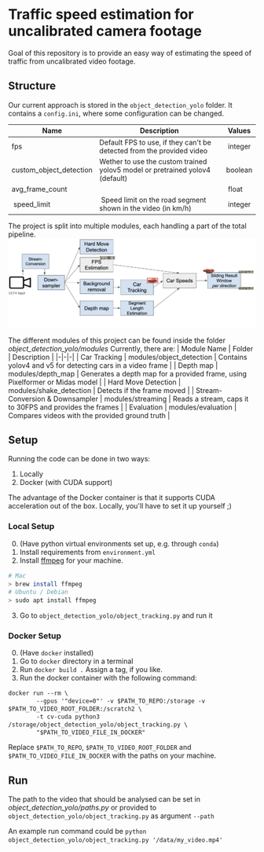 # Traffic speed estimation for uncalibrated camera footage

Goal of this repository is to provide an easy way of estimating the speed of traffic from uncalibrated video footage.

## Structure

Our current approach is stored in the `object_detection_yolo` folder. It contains a `config.ini`, where some configuration can be changed.

|Name|Description|Values|
|-|-|-|
| fps | Default FPS to use, if they can't be detected from the provided video | integer |
| custom_object_detection | Wether to use the custom trained yolov5 model or pretrained yolov4 (default) | boolean |
| avg_frame_count | | float |
| speed_limit | Speed limit on the road segment shown in the video (in km/h) | integer |

The project is split into multiple modules, each handling a part of the total pipeline.
![](.github/modules.png)

The different modules of this project can be found inside the folder *object_detection_yolo/modules*
Currently, there are:
| Module Name | Folder | Description |
|-|-|-|
| Car Tracking | modules/object_detection | Contains yolov4 and v5 for detecting cars in a video frame |
| Depth map | modules/depth_map | Generates a depth map for a provided frame, using Pixelformer or Midas model |
| Hard Move Detection | modules/shake_detection | Detects if the frame moved |
| Stream-Conversion & Downsampler | modules/streaming | Reads a stream, caps it to 30FPS and provides the frames |
| Evaluation | modules/evaluation | Compares videos with the provided ground truth |


## Setup

Running the code can be done in two ways:

1. Locally
2. Docker (with CUDA support)

The advantage of the Docker container is that it supports CUDA acceleration out of the box. Locally, you'll have to set it up yourself ;)

### Local Setup

0. (Have python virtual environments set up, e.g. through `conda`)
1. Install requirements from `environment.yml`
2. Install [ffmpeg](https://ffmpeg.org/) for your machine.
```sh
# Mac
> brew install ffmpeg
# Ubuntu / Debian
> sudo apt install ffmpeg
```
3. Go to `object_detection_yolo/object_tracking.py` and run it

### Docker Setup
0. (Have `docker` installed)
1. Go to `docker` directory in a terminal
2. Run `docker build .` Assign a tag, if you like.
3. Run the docker container with the following command:
```
docker run --rm \
        --gpus '"device=0"' -v $PATH_TO_REPO:/storage -v $PATH_TO_VIDEO_ROOT_FOLDER:/scratch2 \
        -t cv-cuda python3 /storage/object_detection_yolo/object_tracking.py \
        "$PATH_TO_VIDEO_FILE_IN_DOCKER"
```
Replace `$PATH_TO_REPO`, `$PATH_TO_VIDEO_ROOT_FOLDER` and `$PATH_TO_VIDEO_FILE_IN_DOCKER` with the paths on your machine.

## Run

The path to the video that should be analysed can be set in *object_detection_yolo/paths.py* or provided to `object_detection_yolo/object_tracking.py` as argument `--path`

An example run command could be `python object_detection_yolo/object_tracking.py '/data/my_video.mp4'`
